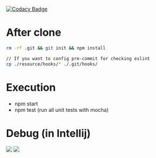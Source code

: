[![Codacy Badge](https://api.codacy.com/project/badge/Grade/7cd72c088ab145e8a4aedec94eb75f4d)](https://www.codacy.com/app/jadenjack/signaling-server?utm_source=github.com&amp;utm_medium=referral&amp;utm_content=the-boyj/signaling-server&amp;utm_campaign=Badge_Grade)

# After clone
```zsh
rm -rf .git && git init && npm install

// If you want to config pre-commit for checking eslint
cp ./resource/hooks/* ./.git/hooks/
```

# Execution
* npm start
* npm test (run all unit tests with mocha)

# Debug (in Intellij)
![](./resource/debug_start.jpg)
![](./resource/debug_test.jpg)
